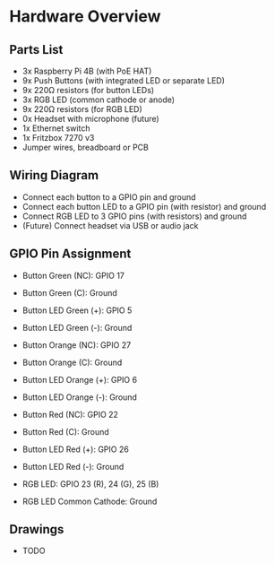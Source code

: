 # Hardware Overview

## Parts List
- 3x Raspberry Pi 4B (with PoE HAT)
- 9x Push Buttons (with integrated LED or separate LED)
- 9x 220Ω resistors (for button LEDs)
- 3x RGB LED (common cathode or anode)
- 9x 220Ω resistors (for RGB LED)
- 0x Headset with microphone (future)
- 1x Ethernet switch
- 1x Fritzbox 7270 v3
- Jumper wires, breadboard or PCB

## Wiring Diagram
- Connect each button to a GPIO pin and ground
- Connect each button LED to a GPIO pin (with resistor) and ground
- Connect RGB LED to 3 GPIO pins (with resistors) and ground
- (Future) Connect headset via USB or audio jack

## GPIO Pin Assignment
- Button Green (NC): GPIO 17
- Button Green (C): Ground
- Button LED Green (+): GPIO 5
- Button LED Green (-): Ground

- Button Orange (NC): GPIO 27
- Button Orange (C): Ground
- Button LED Orange (+): GPIO 6
- Button LED Orange (-): Ground

- Button Red (NC): GPIO 22
- Button Red (C): Ground
- Button LED Red (+): GPIO 26
- Button LED Red (-): Ground

- RGB LED: GPIO 23 (R), 24 (G), 25 (B)
- RGB LED Common Cathode: Ground

## Drawings
- TODO